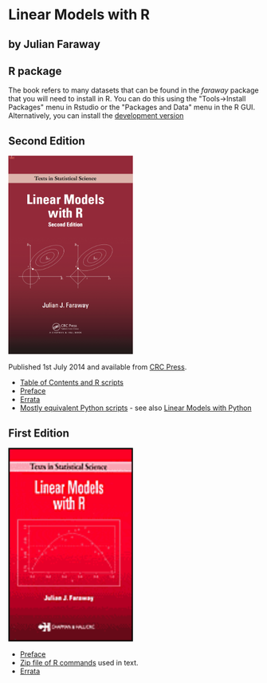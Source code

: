 # Linear Models with R

## by Julian Faraway

## R package

The book refers to many datasets that can be found in the *faraway* package that 
you will need to install in R. You can do this using the "Tools->Install Packages"
menu in Rstudio or the "Packages and Data" menu in the R GUI. Alternatively, you
can install the [development version](https://github.com/julianfaraway/faraway)

Second Edition
--------------

<img src="lmr2.png" alt="Picture of LMR 2Ed book" width="250"/>

Published 1st July 2014 and available from [CRC Press](http://www.crcpress.com/product/isbn/9781439887332).

-   [Table of Contents and R scripts](toc2.md)
-   [Preface](preface2.md)
-   [Errata](errata2.md)
-   [Mostly equivalent Python scripts](python/) - see also [Linear Models with Python](https://julianfaraway.github.io/LMP/)

First Edition
-------------

<img src="lmr.gif" alt="Picture of LMR 1stEd book" width="250"/>

-   [Preface](preface.md)
-   [Zip file of R commands](RscriptsEd1.zip) used in text.
-   [Errata](errata.html)

